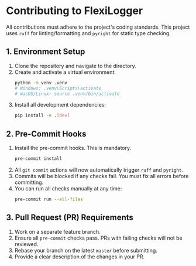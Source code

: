 # Contributing to FlexiLogger

All contributions must adhere to the project's coding standards. This project uses `ruff` for linting/formatting and `pyright` for static type checking.

## 1. Environment Setup

1.  Clone the repository and navigate to the directory.
2.  Create and activate a virtual environment:
    ```bash
    python -m venv .venv
    # Windows: .venv\Scripts\activate
    # macOS/Linux: source .venv/bin/activate
    ```
3.  Install all development dependencies:
    ```bash
    pip install -e .[dev]
    ```

## 2. Pre-Commit Hooks

1.  Install the pre-commit hooks. This is mandatory.
    ```bash
    pre-commit install
    ```
2.  All `git commit` actions will now automatically trigger `ruff` and `pyright`.
3.  Commits will be blocked if any checks fail. You must fix all errors before committing.
4.  You can run all checks manually at any time:
    ```bash
    pre-commit run --all-files
    ```

## 3. Pull Request (PR) Requirements

1.  Work on a separate feature branch.
2.  Ensure all `pre-commit` checks pass. PRs with failing checks will not be reviewed.
3.  Rebase your branch on the latest `master` before submitting.
4.  Provide a clear description of the changes in your PR.
